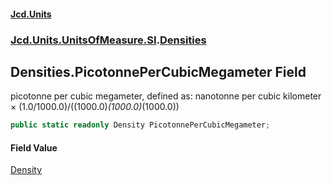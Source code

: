 #### [Jcd.Units](index.md 'index')
### [Jcd.Units.UnitsOfMeasure.SI](Jcd.Units.UnitsOfMeasure.SI.md 'Jcd.Units.UnitsOfMeasure.SI').[Densities](Densities.md 'Jcd.Units.UnitsOfMeasure.SI.Densities')

## Densities.PicotonnePerCubicMegameter Field

picotonne per cubic megameter, defined as: nanotonne per cubic kilometer × (1.0/1000.0)/((1000.0)*(1000.0)*(1000.0))

```csharp
public static readonly Density PicotonnePerCubicMegameter;
```

#### Field Value
[Density](Density.md 'Jcd.Units.UnitTypes.Density')